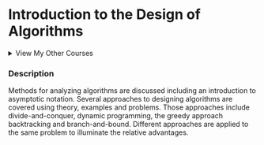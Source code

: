 # Introduction to the Design of Algorithms
<details>
<summary>View My Other Courses</summary>
<br/>
  
  1. [Programming I](https://github.com/ceeeztheday/school_work/tree/master/Programming%20I)
  2. [Programming II](https://github.com/ceeeztheday/school_work/tree/master/Programming%20II)
  3. [Data Structures](https://github.com/ceeeztheday/school_work/tree/master/Data%20Structures)
</details>

### Description
Methods for analyzing algorithms are discussed including an introduction to asymptotic notation. Several approaches to designing algorithms are covered using theory, examples and problems. Those approaches include divide-and-conquer, dynamic programming, the greedy approach backtracking and branch-and-bound. Different approaches are applied to the same problem to illuminate the relative advantages.
